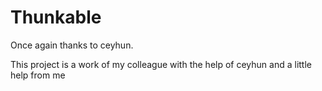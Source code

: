 # Thunkable

Once again thanks to ceyhun.

This project is a work of my colleague with the help of ceyhun and a little help from me
